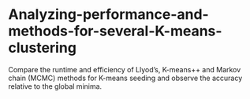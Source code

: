 # Analyzing-performance-and-methods-for-several-K-means-clustering
Compare the runtime and efficiency of Llyod’s, K-means++ and Markov chain (MCMC) methods for  K-means  seeding  and  observe  the  accuracy  relative  to  the  global  minima. 
